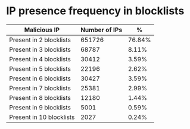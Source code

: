 # IP presence frequency in blocklists
| Malicious IP | Number of IPs | % |
|----|----|----|
| Present in 2 blocklists | 651726 | 76.84% |
| Present in 3 blocklists | 68787 | 8.11% |
| Present in 4 blocklists | 30412 | 3.59% |
| Present in 5 blocklists | 22196 | 2.62% |
| Present in 6 blocklists | 30427 | 3.59% |
| Present in 7 blocklists | 25381 | 2.99% |
| Present in 8 blocklists | 12180 | 1.44% |
| Present in 9 blocklists | 5001 | 0.59% |
| Present in 10 blocklists | 2027 | 0.24% |
